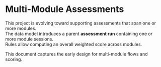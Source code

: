 # Multi-Module Assessments

This project is evolving toward supporting assessments that span one or more modules.  
The data model introduces a parent **assessment run** containing one or more module sessions.  
Rules allow computing an overall weighted score across modules.

This document captures the early design for multi-module flows and scoring.
